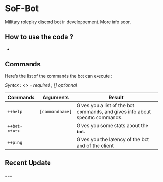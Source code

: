# SoF-Bot

Military roleplay discord bot in developpement. More info soon.

## How to use the code ?

-

## Commands

Here's the list of the commands the bot can execute :

*Syntax : <> = required ; [] optionnal*

| Commands              | Arguments                     | Result		|		
|-----------------------|-------------------------------|---------------|
|`++help ` 				| `[commandname]`          		|Gives you a list of the bot commands, and gives info about specific commands.			|
|`++bot-stats`          |            					|Gives you some stats about the bot.				|
|`++ping`          		|								|Gives you the latency of the bot and of the client.				|

## Recent Update

### ---

